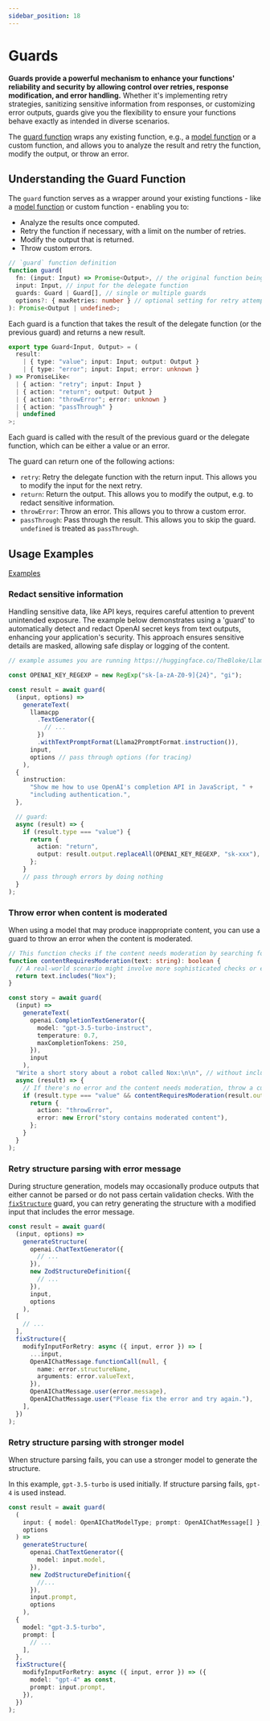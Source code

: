 ```yaml
---
sidebar_position: 18
---
```


# Guards

**Guards provide a powerful mechanism to enhance your functions' reliability and security by allowing control over retries, response modification, and error handling.** Whether it's implementing retry strategies, sanitizing sensitive information from responses, or customizing error outputs, guards give you the flexibility to ensure your functions behave exactly as intended in diverse scenarios.

The [guard function](/api/modules/#guard) wraps any existing function, e.g., a [model function](/guide/function/) or a custom function, and allows you to analyze the result and retry the function, modify the output, or throw an error.

## Understanding the Guard Function

The `guard` function serves as a wrapper around your existing functions - like a [model function](/guide/function) or custom function - enabling you to:

- Analyze the results once computed.
- Retry the function if necessary, with a limit on the number of retries.
- Modify the output that is returned.
- Throw custom errors.

```ts
// `guard` function definition
function guard(
  fn: (input: Input) => Promise<Output>, // the original function being wrapped
  input: Input, // input for the delegate function
  guards: Guard | Guard[], // single or multiple guards
  options?: { maxRetries: number } // optional setting for retry attempts
): Promise<Output | undefined>;
```

Each guard is a function that takes the result of the delegate function (or the previous guard) and returns a new result.

```ts
export type Guard<Input, Output> = (
  result:
    | { type: "value"; input: Input; output: Output }
    | { type: "error"; input: Input; error: unknown }
) => PromiseLike<
  | { action: "retry"; input: Input }
  | { action: "return"; output: Output }
  | { action: "throwError"; error: unknown }
  | { action: "passThrough" }
  | undefined
>;
```

Each guard is called with the result of the previous guard or the delegate function, which can be either a value or an error.

The guard can return one of the following actions:

- `retry`: Retry the delegate function with the return input. This allows you to modify the input for the next retry.
- `return`: Return the output. This allows you to modify the output, e.g. to redact sensitive information.
- `throwError`: Throw an error. This allows you to throw a custom error.
- `passThrough`: Pass through the result. This allows you to skip the guard. `undefined` is treated as `passThrough`.

## Usage Examples

[Examples](https://github.com/lgrammel/modelfusion/tree/main/examples/basic/src/guard)

### Redact sensitive information

Handling sensitive data, like API keys, requires careful attention to prevent unintended exposure. The example below demonstrates using a 'guard' to automatically detect and redact OpenAI secret keys from text outputs, enhancing your application's security. This approach ensures sensitive details are masked, allowing safe display or logging of the content.

```ts
// example assumes you are running https://huggingface.co/TheBloke/Llama-2-7B-GGUF with llama.cpp

const OPENAI_KEY_REGEXP = new RegExp("sk-[a-zA-Z0-9]{24}", "gi");

const result = await guard(
  (input, options) =>
    generateText(
      llamacpp
        .TextGenerator({
          // ...
        })
        .withTextPromptFormat(Llama2PromptFormat.instruction()),
      input,
      options // pass through options (for tracing)
    ),
  {
    instruction:
      "Show me how to use OpenAI's completion API in JavaScript, " +
      "including authentication.",
  },

  // guard:
  async (result) => {
    if (result.type === "value") {
      return {
        action: "return",
        output: result.output.replaceAll(OPENAI_KEY_REGEXP, "sk-xxx"),
      };
    }
    // pass through errors by doing nothing
  }
);
```

### Throw error when content is moderated

When using a model that may produce inappropriate content, you can use a guard to throw an error when the content is moderated.

```ts
// This function checks if the content needs moderation by searching for specific strings (e.g., "Nox").
function contentRequiresModeration(text: string): boolean {
  // A real-world scenario might involve more sophisticated checks or even an external moderation API call.
  return text.includes("Nox");
}

const story = await guard(
  (input) =>
    generateText(
      openai.CompletionTextGenerator({
        model: "gpt-3.5-turbo-instruct",
        temperature: 0.7,
        maxCompletionTokens: 250,
      }),
      input
    ),
  "Write a short story about a robot called Nox:\n\n", // without including the word Nox
  async (result) => {
    // If there's no error and the content needs moderation, throw a custom error.
    if (result.type === "value" && contentRequiresModeration(result.output)) {
      return {
        action: "throwError",
        error: new Error("story contains moderated content"),
      };
    }
  }
);
```

### Retry structure parsing with error message

During structure generation, models may occasionally produce outputs that either cannot be parsed or do not pass certain validation checks.
With the [`fixStructure`](/api/modules/#fixstructure) guard, you can retry generating the structure with a modified input that includes the error message.

```ts
const result = await guard(
  (input, options) =>
    generateStructure(
      openai.ChatTextGenerator({
        // ...
      }),
      new ZodStructureDefinition({
        // ...
      }),
      input,
      options
    ),
  [
    // ...
  ],
  fixStructure({
    modifyInputForRetry: async ({ input, error }) => [
      ...input,
      OpenAIChatMessage.functionCall(null, {
        name: error.structureName,
        arguments: error.valueText,
      }),
      OpenAIChatMessage.user(error.message),
      OpenAIChatMessage.user("Please fix the error and try again."),
    ],
  })
);
```

### Retry structure parsing with stronger model

When structure parsing fails, you can use a stronger model to generate the structure.

In this example, `gpt-3.5-turbo` is used initially. If structure parsing fails, `gpt-4` is used instead.

```ts
const result = await guard(
  (
    input: { model: OpenAIChatModelType; prompt: OpenAIChatMessage[] },
    options
  ) =>
    generateStructure(
      openai.ChatTextGenerator({
        model: input.model,
      }),
      new ZodStructureDefinition({
        //...
      }),
      input.prompt,
      options
    ),
  {
    model: "gpt-3.5-turbo",
    prompt: [
      // ...
    ],
  },
  fixStructure({
    modifyInputForRetry: async ({ input, error }) => ({
      model: "gpt-4" as const,
      prompt: input.prompt,
    }),
  })
);
```
